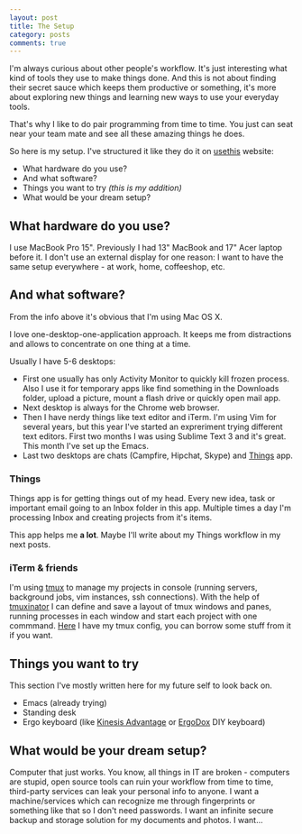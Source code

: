 ```yaml
---
layout: post
title: The Setup
category: posts
comments: true
---
```


I'm always curious about other people's workflow. It's just interesting what kind of tools they use to make things done.
And this is not about finding their secret sauce which keeps them productive or something, it's more about exploring new things
and learning new ways to use your everyday tools.

That's why I like to do pair programming from time to time. You just can seat near your team mate and see all these amazing things he does.

So here is my setup. I've structured it like they do it on [usethis][usethis] website:

* What hardware do you use?
* And what software?
* Things you want to try _(this is my addition)_
* What would be your dream setup?

## What hardware do you use?
I use MacBook Pro 15". Previously I had 13" MacBook and 17" Acer laptop before it.
I don't use an external display for one reason: I want to have the same setup everywhere - at work, home, coffeeshop, etc.
## And what software?
From the info above it's obvious that I'm using Mac OS X.

I love one-desktop-one-application approach. It keeps me from distractions and allows to concentrate on one thing at a time.

Usually I have 5-6 desktops:

* First one usually has only Activity Monitor to quickly kill frozen process. Also I use it for temporary apps
  like find something in the Downloads folder, upload a picture, mount a flash drive or quickly open mail app.
* Next desktop is always for the Chrome web browser.
* Then I have nerdy things like text editor and iTerm. I'm using Vim for several years, but this year I've started an expreriment trying different text editors.
  First two months I was using Sublime Text 3 and it's great. This month I've set up the Emacs.
* Last two desktops are chats (Campfire, Hipchat, Skype) and [Things][things] app.

### Things
Things app is for getting things out of my head. Every new idea, task or important email going to an Inbox folder in this app.
Multiple times a day I'm processing Inbox and creating projects from it's items.

This app helps me **a lot**.
Maybe I'll write about my Things workflow in my next posts.

### iTerm & friends
I'm using [tmux][tmux] to manage my projects in console (running servers, background jobs, vim instances, ssh connections).
With the help of [tmuxinator][tmuxinator] I can define and save a layout of tmux windows and panes, running processes
in each window and start each project with one commmand. [Here][shellmagick] I have my tmux config, you can borrow some stuff from it if you want.

## Things you want to try

This section I've mostly written here for my future self to look back on.

* Emacs (already trying)
* Standing desk
* Ergo keyboard (like [Kinesis Advantage][kinesis] or [ErgoDox][ergodox] DIY keyboard)

## What would be your dream setup?

Computer that just works. You know, all things in IT are broken - computers are stupid, open source tools can ruin your workflow from time to time,
third-party services can leak your personal info to anyone. I want a machine/services which can recognize me through fingerprints or something like
that so I don't need passwords. I want an infinite secure backup and storage solution for my documents and photos. I want...

[usethis]: http://usesthis.com/
[things]: https://culturedcode.com/things/
[tmux]: http://tmux.sourceforge.net/
[tmuxinator]: https://github.com/tmuxinator/tmuxinator
[shellmagick]: https://github.com/juggler/shellmagick/blob/master/tmux/tmux.conf
[kinesis]: http://kinesis-ergo.com/shop/advantage-lf-for-pc-mac/
[ergodox]: http://ergodox.org/
[desktops]: /images/desktops.png
